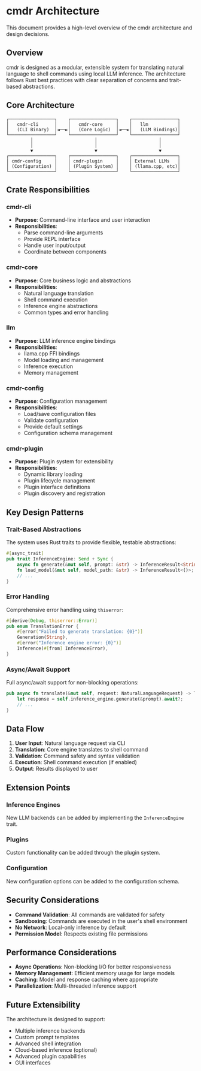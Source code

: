 # cmdr Architecture

This document provides a high-level overview of the cmdr architecture and design decisions.

## Overview

cmdr is designed as a modular, extensible system for translating natural language to shell commands using local LLM inference. The architecture follows Rust best practices with clear separation of concerns and trait-based abstractions.

## Core Architecture

```
┌─────────────────┐    ┌─────────────────┐    ┌─────────────────┐
│   cmdr-cli      │    │   cmdr-core     │    │   llm           │
│   (CLI Binary)  │◄──►│   (Core Logic)  │◄──►│   (LLM Bindings)│
└─────────────────┘    └─────────────────┘    └─────────────────┘
         │                       │                       │
         │                       │                       │
         ▼                       ▼                       ▼
┌─────────────────┐    ┌─────────────────┐    ┌─────────────────┐
│ cmdr-config     │    │ cmdr-plugin     │    │ External LLMs   │
│ (Configuration) │    │ (Plugin System) │    │ (llama.cpp, etc)│
└─────────────────┘    └─────────────────┘    └─────────────────┘
```

## Crate Responsibilities

### cmdr-cli
- **Purpose**: Command-line interface and user interaction
- **Responsibilities**:
  - Parse command-line arguments
  - Provide REPL interface
  - Handle user input/output
  - Coordinate between components

### cmdr-core
- **Purpose**: Core business logic and abstractions
- **Responsibilities**:
  - Natural language translation
  - Shell command execution
  - Inference engine abstractions
  - Common types and error handling

### llm
- **Purpose**: LLM inference engine bindings
- **Responsibilities**:
  - llama.cpp FFI bindings
  - Model loading and management
  - Inference execution
  - Memory management

### cmdr-config
- **Purpose**: Configuration management
- **Responsibilities**:
  - Load/save configuration files
  - Validate configuration
  - Provide default settings
  - Configuration schema management

### cmdr-plugin
- **Purpose**: Plugin system for extensibility
- **Responsibilities**:
  - Dynamic library loading
  - Plugin lifecycle management
  - Plugin interface definitions
  - Plugin discovery and registration

## Key Design Patterns

### Trait-Based Abstractions

The system uses Rust traits to provide flexible, testable abstractions:

```rust
#[async_trait]
pub trait InferenceEngine: Send + Sync {
    async fn generate(&mut self, prompt: &str) -> InferenceResult<String>;
    fn load_model(&mut self, model_path: &str) -> InferenceResult<()>;
    // ...
}
```

### Error Handling

Comprehensive error handling using `thiserror`:

```rust
#[derive(Debug, thiserror::Error)]
pub enum TranslationError {
    #[error("Failed to generate translation: {0}")]
    Generation(String),
    #[error("Inference engine error: {0}")]
    Inference(#[from] InferenceError),
}
```

### Async/Await Support

Full async/await support for non-blocking operations:

```rust
pub async fn translate(&mut self, request: NaturalLanguageRequest) -> TranslationResult<ShellCommand> {
    let response = self.inference_engine.generate(&prompt).await?;
    // ...
}
```

## Data Flow

1. **User Input**: Natural language request via CLI
2. **Translation**: Core engine translates to shell command
3. **Validation**: Command safety and syntax validation
4. **Execution**: Shell command execution (if enabled)
5. **Output**: Results displayed to user

## Extension Points

### Inference Engines
New LLM backends can be added by implementing the `InferenceEngine` trait.

### Plugins
Custom functionality can be added through the plugin system.

### Configuration
New configuration options can be added to the configuration schema.

## Security Considerations

- **Command Validation**: All commands are validated for safety
- **Sandboxing**: Commands are executed in the user's shell environment
- **No Network**: Local-only inference by default
- **Permission Model**: Respects existing file permissions

## Performance Considerations

- **Async Operations**: Non-blocking I/O for better responsiveness
- **Memory Management**: Efficient memory usage for large models
- **Caching**: Model and response caching where appropriate
- **Parallelization**: Multi-threaded inference support

## Future Extensibility

The architecture is designed to support:

- Multiple inference backends
- Custom prompt templates
- Advanced shell integration
- Cloud-based inference (optional)
- Advanced plugin capabilities
- GUI interfaces 